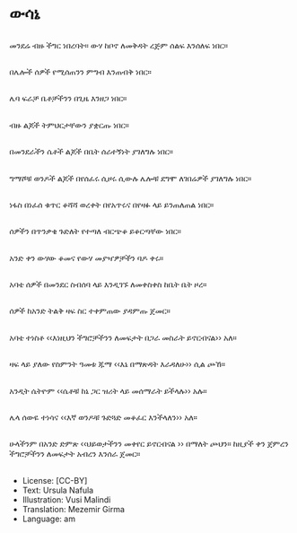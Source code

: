 # ውሳኔ

##
መንደሬ ብዙ ችግር ነበረባት። ውሃ ከቦኖ ለመቅዳት ረጅም ሰልፍ እንሰለፍ ነበር።

##
በሌሎች ሰዎች የሚሰጠንን ምግብ እንጠብቅ ነበር።

##
ሌባ ፍራቻ ቤቶቻችንን በጊዜ እንዘጋ ነበር።

##
ብዙ ልጆች ትምህርታቸውን ያቋርጡ ነበር።

##
በመንደራችን ሴቶች ልጆች በቤት ሰራተኝነት ያገለግሉ ነበር።

##
ግማሾቹ ወንዶች ልጆች በየሰፈሩ ሲዞሩ ሲውሉ ሌሎቹ ደግሞ ለገበሬዎች ያገለግሉ ነበር።

##
ነፋስ በነፈሰ ቁጥር ቆሻሻ ወረቀት በየአጥሩና በየዛፉ ላይ ይንጠለጠል ነበር።

##
ሰዎችን በጥንቃቄ ጉድለት የተጣለ ብርጭቆ ይቆርጣቸው ነበር።

##
አንድ ቀን ውሃው ቆመና የውሃ መያዣዎቻችን ባዶ ቀሩ።

##
አባቴ ሰዎች በመንደር ስብሰባ ላይ እንዲገኙ ለመቀስቀስ ከቤት ቤት ዞረ።

##
ሰዎች ከአንድ ትልቅ ዛፍ ስር ተቀምጠው ያዳምጡ ጀመር።

##
አባቴ ተነስቶ ‹‹እነዚህን ችግሮቻችንን ለመፍታት በጋራ መስራት ይኖርብናል›› አለ።

##
ዛፍ ላይ ያለው የስምንት ዓመቱ ጁማ ‹‹እኔ በማጽዳት እራዳለሁ›› ሲል ጮኸ።

##
አንዲት ሴትዮም ‹‹ሴቶቹ ከኔ ጋር ዝሪት ላይ መሰማራት ይችላሉ›› አሉ።

##
ሌላ ሰውዬ ተነሳና ‹‹እኛ ወንዶቹ ጉድጓድ መቆፈር እንችላለን›› አለ።

##
ሁላችንም በአንድ ድምጽ ‹‹ህይወታችንን መቀየር ይኖርብናል ›› በማለት ጮህን። ከዚያች ቀን ጀምረን ችግሮቻችንን ለመፍታት አብረን እንሰራ ጀመር።

##
* License: [CC-BY]
* Text: Ursula Nafula
* Illustration: Vusi Malindi
* Translation: Mezemir Girma
* Language: am

